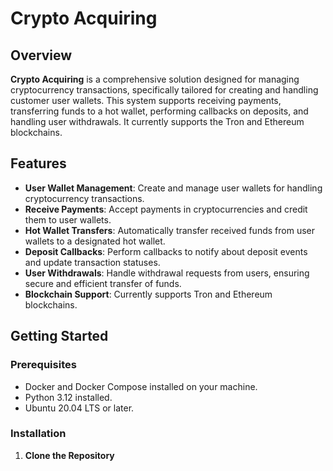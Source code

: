 # Crypto Acquiring

## Overview

**Crypto Acquiring** is a comprehensive solution designed for managing cryptocurrency transactions, specifically tailored for creating and handling customer user wallets. This system supports receiving payments, transferring funds to a hot wallet, performing callbacks on deposits, and handling user withdrawals. It currently supports the Tron and Ethereum blockchains.

## Features

- **User Wallet Management**: Create and manage user wallets for handling cryptocurrency transactions.
- **Receive Payments**: Accept payments in cryptocurrencies and credit them to user wallets.
- **Hot Wallet Transfers**: Automatically transfer received funds from user wallets to a designated hot wallet.
- **Deposit Callbacks**: Perform callbacks to notify about deposit events and update transaction statuses.
- **User Withdrawals**: Handle withdrawal requests from users, ensuring secure and efficient transfer of funds.
- **Blockchain Support**: Currently supports Tron and Ethereum blockchains.

## Getting Started

### Prerequisites

- Docker and Docker Compose installed on your machine.
- Python 3.12 installed.
- Ubuntu 20.04 LTS or later.

### Installation

1. **Clone the Repository**